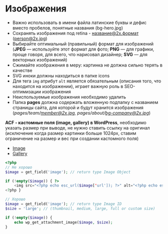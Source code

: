 # Изображения

* Важно использовать в имени файла латинские буквы и дефис вместо пробелов, понятные названия (bg-hero.jpg)
* Сохранять изображения под retina - название@2x.формат (person@2x.jpg)
* Выбирайте оптимальный (правильный) формат для изображений (**JPEG** — используйте этот формат для фото; **PNG** — для графики, проще говоря, для всего, что нарисовал дизайнер; **SVG** — для векторных изображений)
* Сжимайте изображения в меру: картинка не должна сильно терять в качестве
* SVG иноки должны находиться в папке icons
* Для тега `img` атрибут `alt` является обязательным (описания того, что находится на изображении), играет важную роль в SEO-оптимизации изображения
* Неиспользуемые изображения необходимо удалить
* Папка **pages** должна содержать вложенную подпапку c названием страницы сайта, для которой и будут хранится изображения (*pages/team/member@2x.jpg, pages/about/bg-company@2x.jpg*)

**ACF - кастомные поля (image, gallery) в WordPress**, необходимо указать размер при выводе, не нужно ставить ссылку на оригинал (исключение когда размер картинки больше 1024px, ставим ограничение на размер и вес при создании кастомного поля)

* [Image](https://www.advancedcustomfields.com/resources/image/)
* [Gallery](https://www.advancedcustomfields.com/resources/gallery/)
```php
<?php     
// Не хорошо
$image = get_field('image'); // return type Image Object

if (!empty($image)) { ?>
    <img src="<?php echo esc_url($image['url']); ?>" alt="<?php echo esc_attr($image['alt']); ?>">
<?php }

// Хорошо
$image = get_field('image'); // return type Image ID
$size = 'large'; // (thumbnail, medium, large, full or custom size)

if (!empty($image)) {
    echo wp_get_attachment_image($image, $size);
}
```

